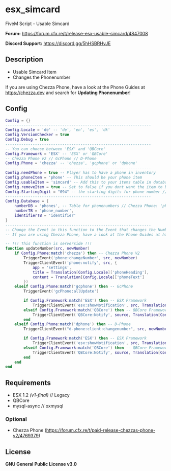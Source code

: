 # esx_simcard
FiveM Script - Usable Simcard

**Forum:** https://forum.cfx.re/t/release-esx-usable-simcard/4847008

**Discord Support:** https://discord.gg/5hHSBRHvJE

## Description
* Usable Simcard Item
* Changes the Phonenumber

If you are using Chezza Phone, have a look at the Phone Guides at https://chezza.dev and search for **Updating Phonenumber**!

## Config
```lua
Config = {}
----------------------------------------------------------------
Config.Locale = 'de' -- 'de', 'en', 'es', 'dk'
Config.VersionChecker = true
Config.Debug = true
----------------------------------------------------------------
-- You can choose between 'ESX' and 'QBCore'
Config.Framework = 'ESX' -- 'ESX' or 'QBCore'
-- Chezza Phone v2 // GcPhone // D-Phone
Config.Phone = 'chezza' -- 'chezza', 'gcphone' or 'dphone'
----------------------------------------------------------------
Config.needPhone = true -- Player has to have a phone in inventory
Config.phoneItem = 'phone' -- This should be your phone item
Config.usableItem = 'simcard' -- Add this to your items table in database
Config.removeItem = true -- Set to false if you dont want the item to be deleted after use
Config.StartingDigit = "094" -- the starting digits for phone number // Number would be 094XXXXXX
----------------------------------------------------------------
Config.Database = {
    numberDB = 'phones', -- Table for phonenumbers // Chezza Phone: 'phones' // default: 'users'
    numberTB = 'phone_number',
    identifierTB = 'identifier'
}
----------------------------------------------------------------
-- Change the Event in this function to the Event that changes the Number in your Phone.
-- If you are using Chezza Phone, have a look at the Phone Guides at https://chezza.dev and search for 'Updating Phonenumber'

-- !!! This function is serverside !!!
function updateNumber(src, newNumber)
    if Config.Phone:match('chezza') then -- Chezza Phone V2
        TriggerEvent('phone:changeNumber', src, newNumber)
        TriggerClientEvent('phone:notify', src, { 
            app = 'settings', 
            title = Translation[Config.Locale]['phoneHeading'], 
            content = Translation[Config.Locale]['phoneText']
        })
    elseif Config.Phone:match('gcphone') then -- GcPhone
        TriggerEvent('gcPhone:allUpdate')

        if Config.Framework:match('ESX') then -- ESX Framework
            TriggerClientEvent('esx:showNotification', src, Translation[Config.Locale]['updateNumber'] .. newNumber .. Translation[Config.Locale]['updateNumber2'])
        elseif Config.Framework:match('QBCore') then -- QBCore Framework
            TriggerClientEvent('QBCore:Notify', source, Translation[Config.Locale]['updateNumber'] .. newNumber .. Translation[Config.Locale]['updateNumber2'], 'error', 5000)
        end
    elseif Config.Phone:match('dphone') then -- D-Phone
        TriggerClientEvent("d-phone:client:changenumber", src, newNumber)

        if Config.Framework:match('ESX') then -- ESX Framework
            TriggerClientEvent('esx:showNotification', src, Translation[Config.Locale]['updateNumber'] .. newNumber .. Translation[Config.Locale]['updateNumber2'])
        elseif Config.Framework:match('QBCore') then -- QBCore Framework
            TriggerClientEvent('QBCore:Notify', source, Translation[Config.Locale]['updateNumber'] .. newNumber .. Translation[Config.Locale]['updateNumber2'], 'error', 5000)
        end
    end
end
```

## Requirements
* ESX 1.2 *(v1-final)* // Legacy
* QBCore
* mysql-async // oxmysql

### Optional
* Chezza Phone (https://forum.cfx.re/t/paid-release-chezzas-phone-v2/4769379)

## License
**GNU General Public License v3.0**
